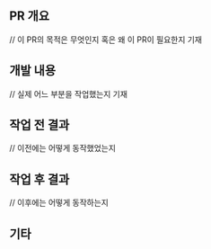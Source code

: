 ## PR 개요
// 이 PR의 목적은 무엇인지 혹은 왜 이 PR이 필요한지 기재



## 개발 내용
// 실제 어느 부분을 작업했는지 기재



## 작업 전 결과
// 이전에는 어떻게 동작했었는지



## 작업 후 결과
// 이후에는 어떻게 동작하는지



## 기타